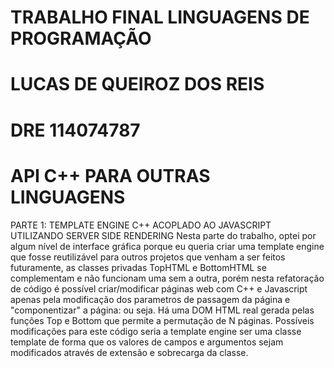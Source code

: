 # TRABALHO FINAL LINGUAGENS DE PROGRAMAÇÃO
# LUCAS DE QUEIROZ DOS REIS
# DRE 114074787

# API C++ PARA OUTRAS LINGUAGENS

PARTE 1: TEMPLATE ENGINE C++ ACOPLADO AO JAVASCRIPT UTILIZANDO SERVER SIDE RENDERING
Nesta parte do trabalho, optei por algum nível de interface gráfica porque eu queria criar uma template engine que fosse reutilizável para outros projetos que venham a ser feitos futuramente, as classes privadas TopHTML e BottomHTML se complementam e não funcionam uma sem a outra, porém nesta refatoração de código é possível criar/modificar páginas web com C++ e Javascript apenas pela modificação dos parametros de passagem da página e "componentizar" a página: ou seja. Há uma DOM HTML real gerada pelas funções Top e Bottom que permite a permutação de N páginas. Possíveis modificações para este código seria a template engine ser uma classe template de forma que os valores de campos e argumentos sejam modificados através de extensão e sobrecarga da classe.